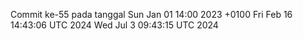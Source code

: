 Commit ke-55 pada tanggal Sun Jan 01 14:00 2023 +0100
Fri Feb 16 14:43:06 UTC 2024
Wed Jul  3 09:43:15 UTC 2024
